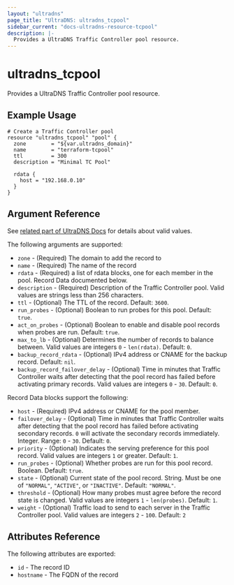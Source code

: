 ```yaml
---
layout: "ultradns"
page_title: "UltraDNS: ultradns_tcpool"
sidebar_current: "docs-ultradns-resource-tcpool"
description: |-
  Provides a UltraDNS Traffic Controller pool resource.
---
```


# ultradns\_tcpool

Provides a UltraDNS Traffic Controller pool resource.

## Example Usage
```
# Create a Traffic Controller pool
resource "ultradns_tcpool" "pool" {
  zone        = "${var.ultradns_domain}"
  name        = "terraform-tcpool"
  ttl         = 300
  description = "Minimal TC Pool"

  rdata {
    host = "192.168.0.10"
  }
}
```

## Argument Reference

See [related part of UltraDNS Docs](https://restapi.ultradns.com/v1/docs#post-rrset) for details about valid values.

The following arguments are supported:

* `zone` - (Required) The domain to add the record to
* `name` - (Required) The name of the record
* `rdata` - (Required) a list of rdata blocks, one for each member in the pool. Record Data documented below.
* `description` - (Required) Description of the Traffic Controller pool. Valid values are strings less than 256 characters.
* `ttl` - (Optional) The TTL of the record. Default: `3600`.
* `run_probes` - (Optional) Boolean to run probes for this pool. Default: `true`.
* `act_on_probes` - (Optional) Boolean to enable and disable pool records when probes are run. Default: `true`.
* `max_to_lb` - (Optional) Determines the number of records to balance between. Valid values are integers  `0` - `len(rdata)`. Default: `0`.
* `backup_record_rdata` - (Optional) IPv4 address or CNAME for the backup record. Default: `nil`.
* `backup_record_failover_delay` - (Optional) Time in minutes that Traffic Controller waits after detecting that the pool record has failed before activating primary records. Valid values are integers `0` - `30`. Default: `0`.

Record Data blocks support the following:

* `host` - (Required) IPv4 address or CNAME for the pool member.
* `failover_delay` - (Optional) Time in minutes that Traffic Controller waits after detecting that the pool record has failed before activating secondary records. `0` will activate the secondary records immediately. Integer. Range: `0` - `30`. Default: `0`.
* `priority` - (Optional) Indicates the serving preference for this pool record. Valid values are integers `1` or greater. Default: `1`.
* `run_probes` - (Optional) Whether probes are run for this pool record. Boolean. Default: `true`.
* `state` - (Optional) Current state of the pool record. String. Must be one of `"NORMAL"`, `"ACTIVE"`, or `"INACTIVE"`. Default: `"NORMAL"`.
* `threshold` - (Optional) How many probes must agree before the record state is changed. Valid values are integers `1` - `len(probes)`. Default: `1`.
* `weight` - (Optional) Traffic load to send to each server in the Traffic Controller pool. Valid values are integers `2` - `100`. Default: `2`

## Attributes Reference

The following attributes are exported:

* `id` - The record ID
* `hostname` - The FQDN of the record

